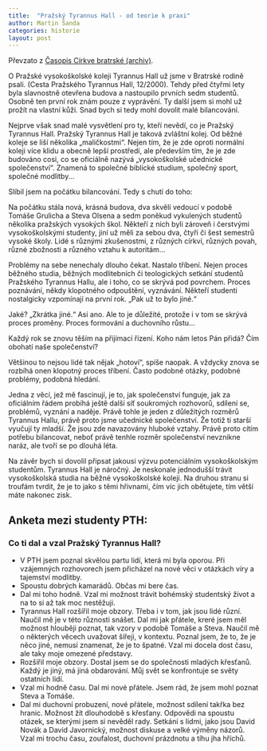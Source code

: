 ```yaml
---
title:  "Pražský Tyrannus Hall - od teorie k praxi"
author: Martin Šanda
categories: historie
layout: post
---
```


Převzato z [Časopis Církve bratrské (archiv)](http://brana.cb.cz/rodina/cislo.php?0406_pth).

<p class="lead">
O Pražské vysokoškolské koleji Tyrannus Hall už jsme v Bratrské rodině psali. (Cesta Pražského Tyrannus Hall, 12/2000). 
Tehdy před čtyřmi lety byla slavnostně otevřena budova a nastoupilo prvních sedm studentů. Osobně ten první rok znám 
pouze z vyprávění. Ty další jsem si mohl už prožít na vlastní kůži. Snad bych si tedy mohl dovolit malé bilancování. 
</p>

Nejprve však snad malé vysvětlení pro ty, kteří nevědí, co je Pražský Tyrannus Hall. 
Pražský Tyrannus Hall je taková zvláštní kolej. Od běžné koleje se liší několika „maličkostmi“. 
Nejen tím, že je zde oproti normální koleji více klidu a obecně lepší prostředí, ale především tím, 
že je zde budováno cosi, co se oficiálně nazývá „vysokoškolské učednické společenství“. 
Znamená to společné biblické studium, společný sport, společné modlitby...
     
Slíbil jsem na počátku bilancování. Tedy s chutí do toho:
     
Na počátku stála nová, krásná budova, dva skvělí vedoucí v podobě Tomáše Grulicha a Steva Olsena a sedm poněkud 
vykulených studentů několika pražských vysokých škol. Někteří z nich byli zároveň i čerstvými vysokoškolskými studenty, 
jiní už měli za sebou dva, čtyři či šest semestrů vysoké školy. Lidé s různými zkušenostmi, z různých církví, 
různých povah, různé zbožnosti a různého vztahu k autoritám...
     
Problémy na sebe nenechaly dlouho čekat. Nastalo tříbení. Nejen proces běž­ného studia, běžných modlitebních 
či teologických setkání studentů Pražského Tyrannus Hallu, ale i toho, co se skrývá pod povrchem. 
Proces poznávání, někdy klopotného odpouštění, vyznávání. Někteří studenti nostalgicky 
vzpomínají na první rok. „Pak už to bylo jiné.“

Jaké? „Zkrátka jiné.“ Asi ano. Ale to je důležité, protože i v tom se skrývá proces proměny. 
Proces formování a duchovního růstu...

Každý rok se znovu těším na přijímací řízení. Koho nám letos Pán přidá? Čím obohatí naše společenství?

Většinou to nejsou lidé tak nějak „hotoví“, spíše naopak. A vždycky znova se rozbíhá onen klopotný proces tříbení. 
Často podobné otázky, podobné problémy, podobná hledání.

Jedna z věcí, jež mě fascinují, je to, jak společenství funguje, jak za oficiálním řádem probíhá ještě další síť 
soukromých rozhovorů, sdílení se, problémů, vyznání a naděje. Právě tohle je jeden z důležitých rozměrů Tyrannus 
Hallu, právě proto jsme učednické společenství. Že totiž ti starší vyučují ty mladší. Že jsou zde navazovány hluboké 
vztahy. Právě proto cítím potřebu bilancovat, neboť právě tenhle rozměr společenství nevznikne naráz, ale tvoří se 
po dlouhá léta.

Na závěr bych si dovolil připsat jakousi výzvu potenciálním vysokoškolským studentům. Tyrannus Hall je náročný. 
Je neskonale jednodušší trávit vysokoškolská studia na běžné vysokoškolské koleji. Na druhou stranu si troufám tvrdit, 
že je to jako s těmi hřivnami, čím víc jich obětujete, tím větší máte nakonec zisk.
 
## Anketa mezi studenty PTH: 
 
### Co ti dal a vzal Pražský Tyrannus Hall?

* V PTH jsem poznal skvělou partu lidí, která mi byla oporou. Při vzájemných rozhovorech jsem přicházel na 
nové věci v otázkách víry a tajemství modlitby.
* Spoustu dobrých kamarádů. Občas mi bere čas.
* Dal mi toho hodně. Vzal mi možnost trávit bohémský studentský život a na to si až tak moc nestěžuji.
* Tyrannus Hall rozšířil moje obzory. Třeba i v tom, jak jsou lidé různí. Naučil mě je v této různosti snášet. Dal mi jak přátele, kreré jsem měl možnost hlouběji poznat, tak vzory v podobě Tomáše a Steva. Naučil mě o některých věcech uvažovat šířeji, v kontextu. Poznal jsem, že to, že je něco jiné, nemusí znamenat, že je to špatné. Vzal mi docela dost času, ale taky moje omezené představy.
* Rozšířil moje obzory. Dostal jsem se do společnosti mladých křesťanů. Každý je jiný, má jiná obdarování. Můj svět se konfrontuje se světy ostatních lidí.
* Vzal mi hodně času. Dal mi nové přátele. Jsem rád, že jsem mohl poznat Steva a Tomáše.
* Dal mi duchovní probuzení, nové přá­tele, možnost sdílení takřka bez hranic. Možnost žít dlouhodobě s křesťany. Od­povědi na spoustu otázek, se kterými jsem si nevěděl rady. Setkání s lidmi, jako jsou David Novák a David Javornický, možnost diskuse a velké výměny názorů. Vzal mi trochu času, zoufalost, duchovní prázd­notu a tíhu jha hříchů.

